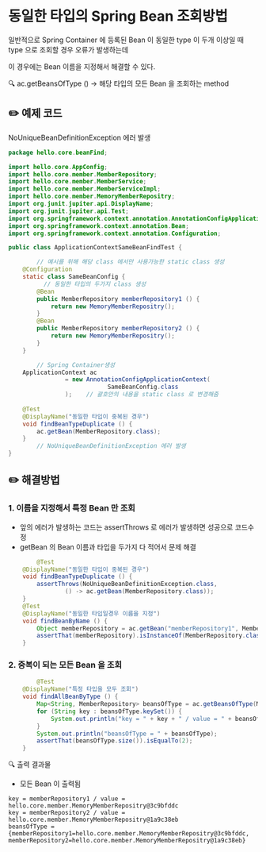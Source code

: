 # 동일한 타입의 Spring Bean 조회방법

일반적으로 Spring Container 에 등록된 Bean 이 동일한 type 이 두개 이상일 때 type 으로 조회할 경우 오류가 발생하는데

이 경우에는 Bean 이름을 지정해서 해결할 수 있다.

🔍 ac.getBeansOfType () → 해당 타입의 모든 Bean 을 조회하는 method

## ✏️ 예제 코드

NoUniqueBeanDefinitionException 에러 발생

```java
package hello.core.beanFind;

import hello.core.AppConfig;
import hello.core.member.MemberRepository;
import hello.core.member.MemberService;
import hello.core.member.MemberServiceImpl;
import hello.core.member.MemoryMemberRepositry;
import org.junit.jupiter.api.DisplayName;
import org.junit.jupiter.api.Test;
import org.springframework.context.annotation.AnnotationConfigApplicationContext;
import org.springframework.context.annotation.Bean;
import org.springframework.context.annotation.Configuration;

public class ApplicationContextSameBeanFindTest {

		// 예시를 위해 해당 class 에서만 사용가능한 static class 생성
    @Configuration
    static class SameBeanConfig {
	      // 동일한 타입의 두가지 class 생성
        @Bean
        public MemberRepository memberRepository1 () {
            return new MemoryMemberRepositry();
        }
        @Bean
        public MemberRepository memberRepository2 () {
            return new MemoryMemberRepositry();
        }
    }

		// Spring Container생성
    ApplicationContext ac 
				= new AnnotationConfigApplicationContext(
							SameBeanConfig.class
				);    // 괄호안의 내용을 static class 로 변경해줌
    
    @Test
    @DisplayName("동일한 타입이 중복된 경우")
    void findBeanTypeDuplicate () {
        ac.getBean(MemberRepository.class);
    }
		// NoUniqueBeanDefinitionException 에러 발생
}
```

## ✏️ 해결방법

### 1. 이름을 지정해서 특정 Bean 만 조회

- 앞의 에러가 발생하는 코드는 assertThrows 로 에러가 발생하면 성공으로 코드수정
- getBean 의 Bean 이름과 타입을 두가지 다 적어서 문제 해결

```java
		@Test
    @DisplayName("동일한 타입이 중복된 경우")
    void findBeanTypeDuplicate () {
        assertThrows(NoUniqueBeanDefinitionException.class,
                () -> ac.getBean(MemberRepository.class));
    }
    @Test
    @DisplayName("동일한 타입일경우 이름을 지정")
    void findBeanByName () {
        Object memberRepository = ac.getBean("memberRepository1", MemberRepository.class);
        assertThat(memberRepository).isInstanceOf(MemberRepository.class);
    } 
```

### 2. 중복이 되는 모든 Bean 을 조회

```java
		@Test
    @DisplayName("특정 타입을 모두 조회")
    void findAllBeanByType () {
        Map<String, MemberRepository> beansOfType = ac.getBeansOfType(MemberRepository.class);
        for (String key : beansOfType.keySet()) {
            System.out.println("key = " + key + " / value = " + beansOfType.get(key));
        }
        System.out.println("beansOfType = " + beansOfType);
        assertThat(beansOfType.size()).isEqualTo(2);
    }
```

🔍 출력 결과물

- 모든 Bean 이 출력됨

```
key = memberRepository1 / value = hello.core.member.MemoryMemberRepositry@3c9bfddc
key = memberRepository2 / value = hello.core.member.MemoryMemberRepositry@1a9c38eb
beansOfType = {memberRepository1=hello.core.member.MemoryMemberRepositry@3c9bfddc, memberRepository2=hello.core.member.MemoryMemberRepositry@1a9c38eb}
```